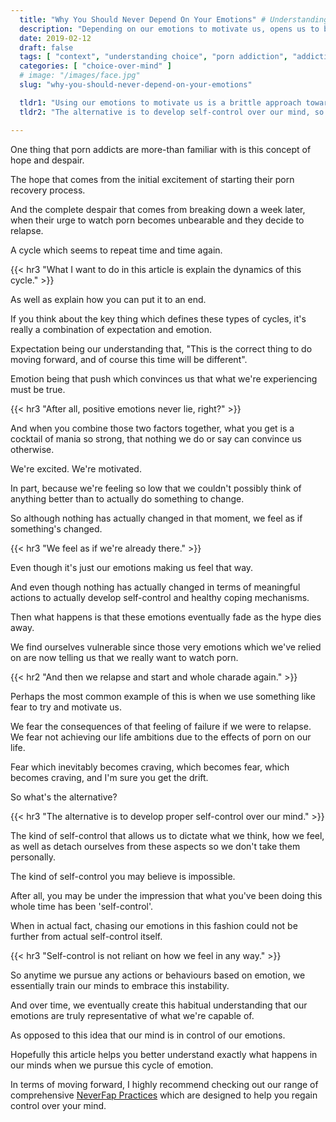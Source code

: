 ```yaml
---
  title: "Why You Should Never Depend On Your Emotions" # Understanding The Cycle Of Porn Addiction
  description: "Depending on our emotions to motivate us, opens us to being vulnerable when our ."
  date: 2019-02-12
  draft: false
  tags: [ "context", "understanding choice", "porn addiction", "addiction", "awareness", "nofap", "neverfap", "neverfap deluxe" ]
  categories: [ "choice-over-mind" ]
  # image: "/images/face.jpg"
  slug: "why-you-should-never-depend-on-your-emotions"

  tldr1: "Using our emotions to motivate us is a brittle approach towards developing self-control."
  tldr2: "The alternative is to develop self-control over our mind, so we can dictate what we feel, as well as not take our feelings personally."

---
```


<!-- Will Need One Edit -->

One thing that porn addicts are more-than familiar with is this concept of hope and despair.

The hope that comes from the initial excitement of starting their porn recovery process.

And the complete despair that comes from breaking down a week later, when their urge to watch porn becomes unbearable and they decide to relapse. 

A cycle which seems to repeat time and time again.


{{< hr3 "What I want to do in this article is explain the dynamics of this cycle." >}}


As well as explain how you can put it to an end.

If you think about the key thing which defines these types of cycles, it's really a combination of expectation and emotion.

Expectation being our understanding that, "This is the correct thing to do moving forward, and of course this time will be different".

Emotion being that push which convinces us that what we're experiencing must be true.


{{< hr3 "After all, positive emotions never lie, right?" >}}


And when you combine those two factors together, what you get is a cocktail of mania so strong, that nothing we do or say can convince us otherwise. 

We're excited. We're motivated. 

In part, because we're feeling so low that we couldn't possibly think of anything better than to actually do something to change.

So although nothing has actually changed in that moment, we feel as if something's changed. 


{{< hr3 "We feel as if we're already there." >}}


Even though it's just our emotions making us feel that way.

And even though nothing has actually changed in terms of meaningful actions to actually develop self-control and healthy coping mechanisms.

Then what happens is that these emotions eventually fade as the hype dies away. 

We find ourselves vulnerable since those very emotions which we've relied on are now telling us that we really want to watch porn.


{{< hr2 "And then we relapse and start and whole charade again." >}}


Perhaps the most common example of this is when we use something like fear to try and motivate us.

We fear the consequences of that feeling of failure if we were to relapse. We fear not achieving our life ambitions due to the effects of porn on our life.

Fear which inevitably becomes craving, which becomes fear, which becomes craving, and I'm sure you get the drift.

So what's the alternative?

{{< hr3 "The alternative is to develop proper self-control over our mind." >}}

The kind of self-control that allows us to dictate what we think, how we feel, as well as detach ourselves from these aspects so we don't take them personally.

The kind of self-control you may believe is impossible.

After all, you may be under the impression that what you've been doing this whole time has been 'self-control'.

When in actual fact, chasing our emotions in this fashion could not be further from actual self-control itself.

{{< hr3 "Self-control is not reliant on how we feel in any way." >}}

So anytime we pursue any actions or behaviours based on emotion, we essentially train our minds to embrace this instability. 

And over time, we eventually create this habitual understanding that our emotions are truly representative of what we're capable of.

As opposed to this idea that our mind is in control of our emotions.

Hopefully this article helps you better understand exactly what happens in our minds when we pursue this cycle of emotion.

In terms of moving forward, I highly recommend checking out our range of comprehensive <a class="link" href="/practices">NeverFap Practices</a> which are designed to help you regain control over your mind.



